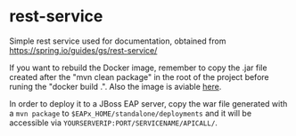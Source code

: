# rest-service
Simple rest service used for documentation, obtained from https://spring.io/guides/gs/rest-service/

If you want to rebuild the Docker image, remember to copy the .jar file created after the "mvn clean package" in the root of the project before runing the "docker build .". Also the image is aviable [here](https://hub.docker.com/r/marcsolde/hellorest/).

In order to deploy it to a JBoss EAP server, copy the war file generated with a `mvn package` to `$EAPx_HOME/standalone/deployments` and it will be accessible via `YOURSERVERIP:PORT/SERVICENAME/APICALL/`.
